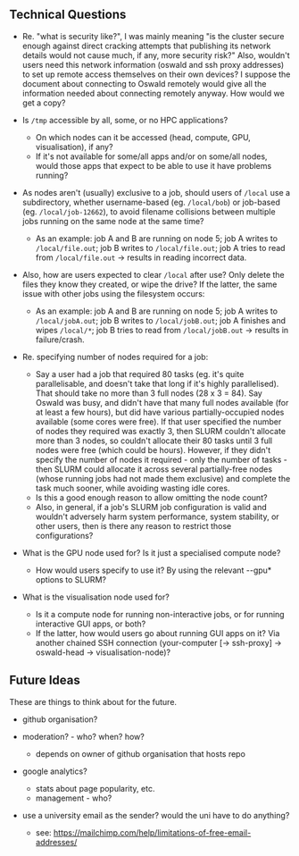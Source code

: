 ## Technical Questions

- Re. "what is security like?", I was mainly meaning "is the cluster secure enough against direct cracking attempts that publishing its network details would not cause much, if any, more security risk?" Also, wouldn't users need this network information (oswald and ssh proxy addresses) to set up remote access themselves on their own devices? I suppose the document about connecting to Oswald remotely would give all the information needed about connecting remotely anyway. How would we get a copy?

- Is `/tmp` accessible by all, some, or no HPC applications?
  - On which nodes can it be accessed (head, compute, GPU, visualisation), if any?
  - If it's not available for some/all apps and/or on some/all nodes, would those apps that expect to be able to use it have problems running?

- As nodes aren't (usually) exclusive to a job, should users of `/local` use a subdirectory, whether username-based (eg. `/local/bob`) or job-based (eg. `/local/job-12662`), to avoid filename collisions between multiple jobs running on the same node at the same time?
  - As an example: job A and B are running on node 5; job A writes to `/local/file.out`; job B writes to `/local/file.out`; job A tries to read from `/local/file.out` -> results in reading incorrect data.

- Also, how are users expected to clear `/local` after use? Only delete the files they know they created, or wipe the drive? If the latter, the same issue with other jobs using the filesystem occurs:
  - As an example: job A and B are running on node 5; job A writes to `/local/jobA.out`; job B writes to `/local/jobB.out`; job A finishes and wipes `/local/*`; job B tries to read from `/local/jobB.out` -> results in failure/crash.

- Re. specifying number of nodes required for a job:
  - Say a user had a job that required 80 tasks (eg. it's quite parallelisable, and doesn't take that long if it's highly parallelised). That should take no more than 3 full nodes (28 x 3 = 84). Say Oswald was busy, and didn't have that many full nodes available (for at least a few hours), but did have various partially-occupied nodes available (some cores were free). If that user specified the number of nodes they required was exactly 3, then SLURM couldn't allocate more than 3 nodes, so couldn't allocate their 80 tasks until 3 full nodes were free (which could be hours). However, if they didn't specify the number of nodes it required - only the number of tasks - then SLURM could allocate it across several partially-free nodes (whose running jobs had not made them exclusive) and complete the task much sooner, while avoiding wasting idle cores.
  - Is this a good enough reason to allow omitting the node count?
  - Also, in general, if a job's SLURM job configuration is valid and wouldn't adversely harm system performance, system stability, or other users, then is there any reason to restrict those configurations?

- What is the GPU node used for? Is it just a specialised compute node?
  - How would users specify to use it? By using the relevant --gpu* options to SLURM?

- What is the visualisation node used for?
  - Is it a compute node for running non-interactive jobs, or for running interactive GUI apps, or both?
  - If the latter, how would users go about running GUI apps on it? Via another chained SSH connection (your-computer [-> ssh-proxy] -> oswald-head -> visualisation-node)?

## Future Ideas

These are things to think about for the future.

- github organisation?
- moderation? - who? when? how?
  - depends on owner of github organisation that hosts repo

- google analytics?
  - stats about page popularity, etc.
  - management - who?

- use a university email as the sender? would the uni have to do anything?
  - see: https://mailchimp.com/help/limitations-of-free-email-addresses/

